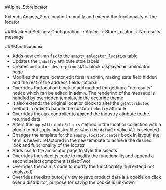 #Alpine_Storelocator

Extends Amasty_Storelocator to modify and extend the functionality of the locator

###Backend Settings:
Configuration -> Alpine -> Store Locator -> No results message

###Modifications:
* Adds new column `fax` to the `amasty_amlocator_location` table
* Updates the `industry` attribute store labels
* Creates `amlocator-description` static block displayed on amlocator page
* Modifies the store locator edit form in admin, making state field hidden and 
the rest of the address fields optional
* Overrides the location block to add method for getting a "no results" notice which can be edited in admin. 
The rendering of the message is handled by overridden template in the accuride theme
* It also extends the original location block to alter the `getAttributes` method in order to handle the custom `industry` attribute
* Overrides the ajax controller to append the industry attribute to the returned data
* Alters the `applyAttributeFilters` method in the location collection with a plugin to not apply industry filter when the `default` value `All` is selected
* Changes the template for the `amasty.locator.center` block in layout, the html is heavily refactored in the new template to achieve the 
desired look and functionality of the locator
* Adds css to the amlocator page to style the selects
* Overrides the select.js code to modify the functionality and append a second select component (selectTwo)
* Overrides the main.js code to modify the functionality (full extend not analyzed)
* Overrides the distributor.js view to save product data in a cookie on click over a distributor, purpose for saving the cookie is unknown
